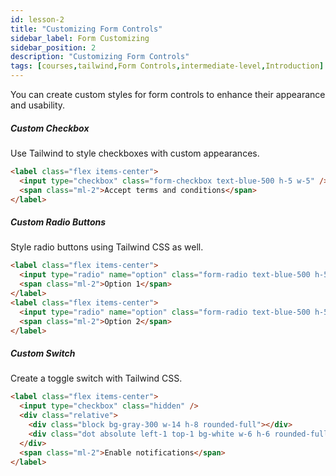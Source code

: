 ```yaml
---
id: lesson-2
title: "Customizing Form Controls"
sidebar_label: Form Customizing
sidebar_position: 2
description: "Customizing Form Controls"
tags: [courses,tailwind,Form Controls,intermediate-level,Introduction]
--- 
```

 
 
You can create custom styles for form controls to enhance their appearance and usability.

##### Custom Checkbox
Use Tailwind to style checkboxes with custom appearances.

```html
<label class="flex items-center">
  <input type="checkbox" class="form-checkbox text-blue-500 h-5 w-5" />
  <span class="ml-2">Accept terms and conditions</span>
</label>
```

##### Custom Radio Buttons
Style radio buttons using Tailwind CSS as well.

```html
<label class="flex items-center">
  <input type="radio" name="option" class="form-radio text-blue-500 h-5 w-5" />
  <span class="ml-2">Option 1</span>
</label>
<label class="flex items-center">
  <input type="radio" name="option" class="form-radio text-blue-500 h-5 w-5" />
  <span class="ml-2">Option 2</span>
</label>
```

##### Custom Switch
Create a toggle switch with Tailwind CSS.

```html
<label class="flex items-center">
  <input type="checkbox" class="hidden" />
  <div class="relative">
    <div class="block bg-gray-300 w-14 h-8 rounded-full"></div>
    <div class="dot absolute left-1 top-1 bg-white w-6 h-6 rounded-full transition"></div>
  </div>
  <span class="ml-2">Enable notifications</span>
</label>
```
